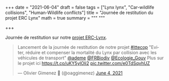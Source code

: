 +++
date = "2021-06-04"
draft = false
tags = ["Lynx lynx", "Car-wildlife collisions", "Human-Wildlife conflicts"]
title = "Journée de restitution du projet ERC Lynx"
math = true
summary = """
"""

+++

Journée de restitution sur notre [projet ERC-Lynx](https://t.co/uKY5ylOli2).

<!--more-->

<blockquote class="twitter-tweet"><p lang="fr" dir="ltr">Lancement de la journée de restitution de notre projet <a href="https://twitter.com/hashtag/ittecop?src=hash&amp;ref_src=twsrc%5Etfw">#ittecop</a> &quot;Eviter, réduire et compenser la mortalité du Lynx par collision avec les véhicules de transport&quot; <a href="https://twitter.com/ademe?ref_src=twsrc%5Etfw">@ademe</a> <a href="https://twitter.com/FRBiodiv?ref_src=twsrc%5Etfw">@FRBiodiv</a> <a href="https://twitter.com/Ecologie_Gouv?ref_src=twsrc%5Etfw">@Ecologie_Gouv</a> Plus sur le projet ici <a href="https://t.co/uKY5ylOli2">https://t.co/uKY5ylOli2</a> <a href="https://t.co/e0TdSqvhUZ">pic.twitter.com/e0TdSqvhUZ</a></p>&mdash; Olivier Gimenez 🖖 (@oaggimenez) <a href="https://twitter.com/oaggimenez/status/1400709326172475393?ref_src=twsrc%5Etfw">June 4, 2021</a></blockquote> <script async src="https://platform.twitter.com/widgets.js" charset="utf-8"></script> 